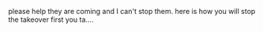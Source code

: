 please help they are coming and I can't stop them. here is how you will stop the takeover first you ta....
